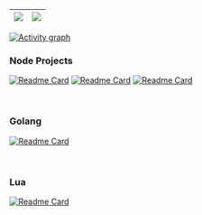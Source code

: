 | <a href="https://github.com/sankooc"><img align="center" src="https://github-readme-stats.vercel.app/api?username=sankooc&count_private=true&show_icons=true&theme=dark&include_all_commits=true&hide_border=true&hide=prs&bg_color=31313A"/></a> | <a href="https://github.com/sankooc"><img align="center" src="https://github-readme-stats.vercel.app/api/top-langs/?username=sankooc&hide=HTML,CSS,ipynb&layout=compact&theme=dark&hide_border=true&bg_color=31313A&langs_count=8" /></a> |
| ------------- | ------------- |

[![Activity graph](https://github-readme-activity-graph.vercel.app/graph?username=sankooc&theme=xcode&hide_border=true)](https://github.com/ashutosh00710/github-readme-activity-graph)
<br>
### Node Projects

[![Readme Card](https://github-readme-stats.vercel.app/api/pin/?username=sankooc&repo=spring.js&theme=dark&hide_border=true&bg_color=444466)](https://github.com/sankooc/spring.js)
[![Readme Card](https://github-readme-stats.vercel.app/api/pin/?username=sankooc&repo=qrzip&theme=dark&hide_border=true&bg_color=444466)](https://github.com/sankooc/qrzip)
[![Readme Card](https://github-readme-stats.vercel.app/api/pin/?username=sankooc&repo=bezier-interpolation&theme=dark&hide_border=true&bg_color=444466)](https://github.com/sankooc/bezier-interpolation)

<br>

### Golang

[![Readme Card](https://github-readme-stats.vercel.app/api/pin/?username=sankooc&repo=mmdb&theme=dark&hide_border=true&bg_color=666644)](https://github.com/sankooc/mmdb)

<br>

### Lua

[![Readme Card](https://github-readme-stats.vercel.app/api/pin/?username=sankooc&repo=wow-interface-prist&theme=dark&hide_border=true&bg_color=664466)](https://github.com/sankooc/wow-interface-prist)
<!--
**sankooc/sankooc** is a ✨ _special_ ✨ repository because its `README.md` (this file) appears on your GitHub profile.

Here are some ideas to get you started:

- 🔭 I’m currently working on ...
- 🌱 I’m currently learning ...
- 👯 I’m looking to collaborate on ...
- 🤔 I’m looking for help with ...
- 💬 Ask me about ...
- 📫 How to reach me: ...
- 😄 Pronouns: ...
- ⚡ Fun fact: ...
-->
